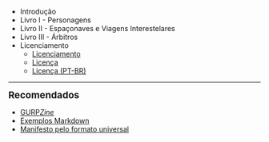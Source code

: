 - Introdução
- Livro I - Personagens
- Livro II - Espaçonaves e Viagens Interestelares
- Livro III - Árbitros
- Licenciamento
    + [Licenciamento](Licenciamento.md)
    + [Licença](LICENSE.md)
    + [Licença (PT-BR)](LICENSE_pt-br.md)

---

<span style="font-size:14pt; font-weight:bold">Recomendados</span>

- [GURP*Zine*](https://www.gurpzine.com.br)
- [Exemplos Markdown](extra_00-sample.md)
- [Manifesto pelo formato universal](extra_01-manifesto.md)